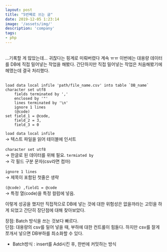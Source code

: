 ```yaml
---
layout: post
title: "5번째로 쓰는 글"
date: 2019-12-05 1:23:14
image: '/assets/img/'
description: 'company'
tags:
- php
---
```

<br>
...기록할 게 많았는데... 귀찮다는 핑계로 미뤄버렸다 계속 ㅠㅠ
이번에는 대용량 데이터를 DB에 직접 밀어넣는 작업을 해봤다. 
간단하지만 직접 밀어넣는 작업은 처음해봤기에 헤맸는데 결국 처리했다.
<br><br>

````
load data local infile 'path/file_name.csv' into table `DB_name` character set utf8
    fields terminated by ','
    enclosed by '"'
    lines terminated by '\n'
    ignore 1 lines
    (@code)
set field_1 = @code,
    field_2 = 3,
    field_3 = 0
````

``load data local infile``<br>
-> 텍스트 파일을 읽어 테이블에 인서트<br><br>
``character set utf8``<br>
-> 한글로 된 데이터를 위해 필요.
``termiated by``<br>
-> 각 필드 구분 문자(csv라면 컴마)<br><br>
``ignore 1 lines``<br>
-> 제목이 포함된 첫줄은 생략<br><br>
``(@code) ,field1 = @code``<br>
-> 특정 열(code)을 특정 컬럼에 넣음.

이렇게 성공을 했지만 직접적으로 DB에 넣는 것에 대한 위험성은 없을까라는
고민을 하게 되었고 간단히 장단점에 대해 찾아보았다.

장점: Batch 방식을 쓰는 것보다 빠르다. <br>
단점: 대용량의 csv를 밀어 넣을 때, 부하에 대한 컨트롤이 힘들다. 
하지만 csv를 잘게 쪼개서 넣으면 DB부하를 최소화할 수 있다.

* Batch방식 : insert를 Add시킨 후, 한번에 커밋하는 방식